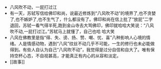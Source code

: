 - 八风吹不动，一屁打过江
- 有一天，苏轼写信给佛印和尚，说最近修炼到“八风吹不动”的境界了,也不贪婪了,也不嫉妒了,也不生气了，什么都没有了。佛印和尚在信上批了“放屁”二字退回，苏轼一看气得半死,跑到金山寺去大骂佛印，佛印就哈哈大笑说：“八风吹不动,一屁打过江。”苏轼马上就懂了，自己也哈 哈大笑
- 八风在佛教里是指“得、失、谤、扬、赞、嘲、忧、喜”八种影响人心境的情绪。人是情感动物，遇到“八风”纹丝不动几乎不可能，一生的修行也未必能做得到。有些人自认为自己“八风吹不动”，我觉得是过分自信和自大了。唯有保持空杯心态，不自视甚高，才能真正有内心的从容和淡定。
- [[故事]]